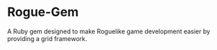 Rogue-Gem
=========

A Ruby gem designed to make Roguelike game development easier by providing a grid framework. 
